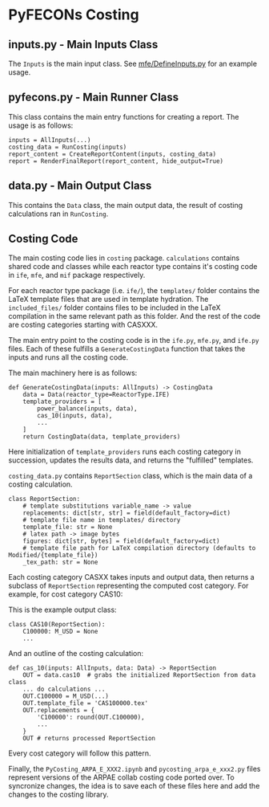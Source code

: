 # PyFECONs Costing

## inputs.py - Main Inputs Class

The `Inputs` is the main input class. See [mfe/DefineInputs.py](../customers/CATF/mfe/DefineInputs.py) for an example
usage.

## pyfecons.py - Main Runner Class

This class contains the main entry functions for creating a report. The usage is as follows:

```
inputs = AllInputs(...)
costing_data = RunCosting(inputs)
report_content = CreateReportContent(inputs, costing_data)
report = RenderFinalReport(report_content, hide_output=True)
```

## data.py - Main Output Class

This contains the `Data` class, the main output data, the result of costing calculations ran in `RunCosting`.

## Costing Code

The main costing code lies in `costing` package. `calculations` contains shared code and classes while each reactor type
contains it's costing code in `ife`, `mfe`, and `mif` package respectively.

For each reactor type package (i.e. `ife/`), the `templates/` folder contains the LaTeX template files that are used 
in template hydration. The `included_files/` folder contains files to be included in the LaTeX compilation in the same
relevant path as this folder. And the rest of the code are costing categories starting with CASXXX.

The main entry point to the costing code is in the `ife.py`, `mfe.py`, and `ife.py` files. Each of these fulfills a
`GenerateCostingData` function that takes the inputs and runs all the costing code.

The main machinery here is as follows:

```
def GenerateCostingData(inputs: AllInputs) -> CostingData
    data = Data(reactor_type=ReactorType.IFE)
    template_providers = [
        power_balance(inputs, data),
        cas_10(inputs, data),
        ...
    ]
    return CostingData(data, template_providers) 
```

Here initialization of `template_providers` runs each costing category in succession, updates the results data, and
returns the "fulfilled" templates.

`costing_data.py` contains `ReportSection` class, which is the main data of a costing calculation.

```
class ReportSection:
    # template substitutions variable_name -> value
    replacements: dict[str, str] = field(default_factory=dict)
    # template file name in templates/ directory
    template_file: str = None
    # latex path -> image bytes
    figures: dict[str, bytes] = field(default_factory=dict)
    # template file path for LaTeX compilation directory (defaults to Modified/{template_file})
    _tex_path: str = None
```

Each costing category CASXX takes inputs and output data, then returns a subclass of `ReportSection` representing 
the computed cost category. For example, for cost category CAS10:

This is the example output class:
```
class CAS10(ReportSection):
    C100000: M_USD = None
    ...
```

And an outline of the costing calculation:
```
def cas_10(inputs: AllInputs, data: Data) -> ReportSection
    OUT = data.cas10  # grabs the initialized ReportSection from data class
    ... do calculations ...
    OUT.C100000 = M_USD(...)
    OUT.template_file = 'CAS100000.tex'
    OUT.replacements = {
        'C100000': round(OUT.C100000),
        ...
    }
    OUT # returns processed ReportSection
```

Every cost category will follow this pattern.

Finally, the `PyCosting_ARPA_E_XXX2.ipynb` and `pycosting_arpa_e_xxx2.py` files represent versions of the ARPAE 
collab costing code ported over. To syncronize changes, the idea is to save each of these files here and add
the changes to the costing library.

